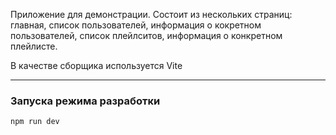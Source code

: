 Приложение для демонстрации.
Состоит из нескольких страниц: главная, список пользователей, информация о кокретном пользователей, список плейлситов, информация о конкретном плейлисте.

В качестве сборщика используется Vite

<hr />

### Запуска режима разработки

```sh
npm run dev
```
